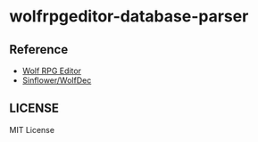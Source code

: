 # wolfrpgeditor-database-parser

## Reference

- [Wolf RPG Editor](https://www.silversecond.com/WolfRPGEditor/)
- [Sinflower/WolfDec](https://github.com/Sinflower/WolfDec)

## LICENSE

MIT License
